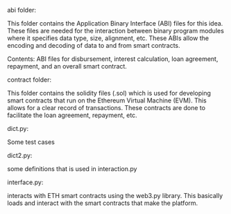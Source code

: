 abi folder:

This folder contains the Application Binary Interface (ABI) files for this idea. These files are needed for the interaction between binary program modules where it specifies data type, size, alignment, etc. These ABIs allow the encoding and decoding of data to and from smart contracts.

Contents: ABI files for disbursement, interest calculation, loan agreement, repayment, and an overall smart contract.

contract folder: 

This folder contains the solidity files (.sol) which is used for developing smart contracts that run on the Ethereum Virtual Machine (EVM). This allows for a clear record of transactions. These contracts are done to facilitate the loan agreement, repayment, etc.

dict.py: 

Some test cases

dict2.py:

some definitions that is used in interaction.py

interface.py:

interacts with ETH smart contracts using the web3.py library. This basically loads and interact with the smart contracts that make the platform.
